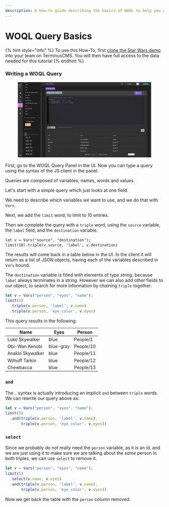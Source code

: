 ```yaml
---
description: A how-to guide describing the basics of WOQL to help you get started querying
---
```


# WOQL Query Basics

{% hint style="info" %}
To use this How-To, first [clone the Star Wars demo](../cloning-a-demo-project.md) into your team on TerminusCMS. You will then have full access to the data needed for this tutorial
{% endhint %}

### Writing a WOQL Query

<figure><img src="../../../.gitbook/assets/how-to-query-woql.png" alt="WOQL query playground in the TerminusCMS dashboard"><figcaption></figcaption></figure>

First, go to the WOQL Query Panel in the UI. Now you can type a query using the syntax of the JS client in the panel.

Queries are composed of variables, names, words and values.

Let's start with a simple query which just looks at one field.

We need to describe which variables we want to use, and we do that with `Vars`.

Next, we add the `limit` word, to limit to 10 entries.

Then we complete the query with a `triple` word, using the `source` variable, the `label` field, and the `destination` variable.

```
let v = Vars("source", "destination");
limit(10).triple(v.source, 'label', v.destination)
```

The results will come back in a table below in the UI. In the client it will return as a list of JSON objects, having each of the variables described in `Vars` bound.

The `destination` variable is filled with elements of type _string_, because `label` always terminates in a string. However we can also add other fields to our object, to search for more information by chaining `triple` together.

```javascript
let v = Vars("person", "eyes", "name");
limit(5)
  .triple(v.person, 'label', v.name)
  .triple(v.person, 'eye_color', v.eyes)
```

This query results in the following:

| Name             | Eyes      | Person    |
| ---------------- | --------- | --------- |
| Luke Skywalker   | blue      | People/1  |
| Obi-Wan Kenobi   | blue-gray | People/10 |
| Anakin Skywalker | blue      | People/11 |
| Wilhuff Tarkin   | blue      | People/12 |
| Chewbacca        | blue      | People/13 |

### `and`

The `.` syntax is actually introducing an implicit `and` between `triple` words. We can rewrite our query above as:

```javascript
let v = Vars("person", "eyes", "name");
limit(5)
  .and(triple(v.person, 'label', v.name),
       triple(v.person, 'eye_color', v.eyes))
```

### `select`

Since we probably do not really need the `person` variable, as it is an id, and we are just using it to make sure we are talking about the _same_ person in both triples, we can use `select` to remove it.

```javascript
let v = Vars("person", "eyes", "name");
limit(5)
  .select(v.name, v.eyes)
  .and(triple(v.person, 'label', v.name),
       triple(v.person, 'eye_color', v.eyes))
```

Now we get back the table with the `person` column removed.
